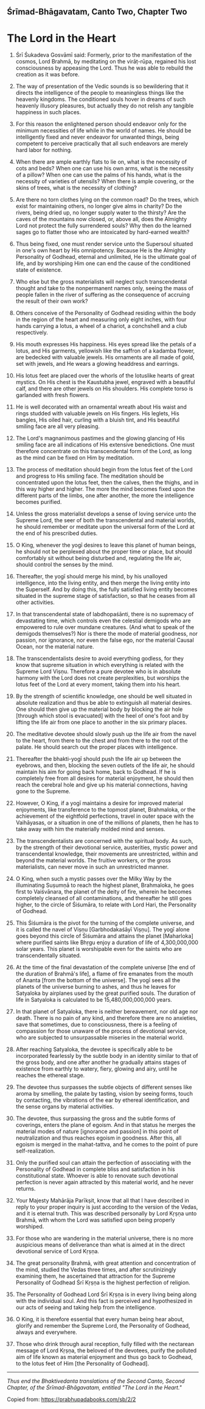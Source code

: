 ## Śrīmad-Bhāgavatam, Canto Two, Chapter Two
# The Lord in the Heart

1. Śrī Śukadeva Gosvāmī said: Formerly, prior to the manifestation of the cosmos, Lord Brahmā, by meditating on the virāṭ-rūpa, regained his lost consciousness by appeasing the Lord. Thus he was able to rebuild the creation as it was before.

2. The way of presentation of the Vedic sounds is so bewildering that it directs the intelligence of the people to meaningless things like the heavenly kingdoms. The conditioned souls hover in dreams of such heavenly illusory pleasures, but actually they do not relish any tangible happiness in such places.

3. For this reason the enlightened person should endeavor only for the minimum necessities of life while in the world of names. He should be intelligently fixed and never endeavor for unwanted things, being competent to perceive practically that all such endeavors are merely hard labor for nothing.

4. When there are ample earthly flats to lie on, what is the necessity of cots and beds? When one can use his own arms, what is the necessity of a pillow? When one can use the palms of his hands, what is the necessity of varieties of utensils? When there is ample covering, or the skins of trees, what is the necessity of clothing?

5. Are there no torn clothes lying on the common road? Do the trees, which exist for maintaining others, no longer give alms in charity? Do the rivers, being dried up, no longer supply water to the thirsty? Are the caves of the mountains now closed, or, above all, does the Almighty Lord not protect the fully surrendered souls? Why then do the learned sages go to flatter those who are intoxicated by hard-earned wealth?

6. Thus being fixed, one must render service unto the Supersoul situated in one's own heart by His omnipotency. Because He is the Almighty Personality of Godhead, eternal and unlimited, He is the ultimate goal of life, and by worshiping Him one can end the cause of the conditioned state of existence.

7. Who else but the gross materialists will neglect such transcendental thought and take to the nonpermanent names only, seeing the mass of people fallen in the river of suffering as the consequence of accruing the result of their own work?

8. Others conceive of the Personality of Godhead residing within the body in the region of the heart and measuring only eight inches, with four hands carrying a lotus, a wheel of a chariot, a conchshell and a club respectively.

9. His mouth expresses His happiness. His eyes spread like the petals of a lotus, and His garments, yellowish like the saffron of a kadamba flower, are bedecked with valuable jewels. His ornaments are all made of gold, set with jewels, and He wears a glowing headdress and earrings.

10. His lotus feet are placed over the whorls of the lotuslike hearts of great mystics. On His chest is the Kaustubha jewel, engraved with a beautiful calf, and there are other jewels on His shoulders. His complete torso is garlanded with fresh flowers.

11. He is well decorated with an ornamental wreath about His waist and rings studded with valuable jewels on His fingers. His leglets, His bangles, His oiled hair, curling with a bluish tint, and His beautiful smiling face are all very pleasing.

12. The Lord's magnanimous pastimes and the glowing glancing of His smiling face are all indications of His extensive benedictions. One must therefore concentrate on this transcendental form of the Lord, as long as the mind can be fixed on Him by meditation.

13. The process of meditation should begin from the lotus feet of the Lord and progress to His smiling face. The meditation should be concentrated upon the lotus feet, then the calves, then the thighs, and in this way higher and higher. The more the mind becomes fixed upon the different parts of the limbs, one after another, the more the intelligence becomes purified.

14. Unless the gross materialist develops a sense of loving service unto the Supreme Lord, the seer of both the transcendental and material worlds, he should remember or meditate upon the universal form of the Lord at the end of his prescribed duties.

15. O King, whenever the yogī desires to leave this planet of human beings, he should not be perplexed about the proper time or place, but should comfortably sit without being disturbed and, regulating the life air, should control the senses by the mind.

16. Thereafter, the yogī should merge his mind, by his unalloyed intelligence, into the living entity, and then merge the living entity into the Superself. And by doing this, the fully satisfied living entity becomes situated in the supreme stage of satisfaction, so that he ceases from all other activities.

17. In that transcendental state of labdhopaśānti, there is no supremacy of devastating time, which controls even the celestial demigods who are empowered to rule over mundane creatures. (And what to speak of the demigods themselves?) Nor is there the mode of material goodness, nor passion, nor ignorance, nor even the false ego, nor the material Causal Ocean, nor the material nature.

18. The transcendentalists desire to avoid everything godless, for they know that supreme situation in which everything is related with the Supreme Lord Viṣṇu. Therefore a pure devotee who is in absolute harmony with the Lord does not create perplexities, but worships the lotus feet of the Lord at every moment, taking them into his heart.

19. By the strength of scientific knowledge, one should be well situated in absolute realization and thus be able to extinguish all material desires. One should then give up the material body by blocking the air hole [through which stool is evacuated] with the heel of one's foot and by lifting the life air from one place to another in the six primary places.

20. The meditative devotee should slowly push up the life air from the navel to the heart, from there to the chest and from there to the root of the palate. He should search out the proper places with intelligence.

21. Thereafter the bhakti-yogī should push the life air up between the eyebrows, and then, blocking the seven outlets of the life air, he should maintain his aim for going back home, back to Godhead. If he is completely free from all desires for material enjoyment, he should then reach the cerebral hole and give up his material connections, having gone to the Supreme.

22. However, O King, if a yogī maintains a desire for improved material enjoyments, like transference to the topmost planet, Brahmaloka, or the achievement of the eightfold perfections, travel in outer space with the Vaihāyasas, or a situation in one of the millions of planets, then he has to take away with him the materially molded mind and senses.

23. The transcendentalists are concerned with the spiritual body. As such, by the strength of their devotional service, austerities, mystic power and transcendental knowledge, their movements are unrestricted, within and beyond the material worlds. The fruitive workers, or the gross materialists, can never move in such an unrestricted manner.

24. O King, when such a mystic passes over the Milky Way by the illuminating Suṣumṇā to reach the highest planet, Brahmaloka, he goes first to Vaiśvānara, the planet of the deity of fire, wherein he becomes completely cleansed of all contaminations, and thereafter he still goes higher, to the circle of Śiśumāra, to relate with Lord Hari, the Personality of Godhead.

25. This Śiśumāra is the pivot for the turning of the complete universe, and it is called the navel of Viṣṇu [Garbhodakaśāyī Viṣṇu]. The yogī alone goes beyond this circle of Śiśumāra and attains the planet [Maharloka] where purified saints like Bhṛgu enjoy a duration of life of 4,300,000,000 solar years. This planet is worshipable even for the saints who are transcendentally situated.

26. At the time of the final devastation of the complete universe [the end of the duration of Brahmā's life], a flame of fire emanates from the mouth of Ananta [from the bottom of the universe]. The yogī sees all the planets of the universe burning to ashes, and thus he leaves for Satyaloka by airplanes used by the great purified souls. The duration of life in Satyaloka is calculated to be 15,480,000,000,000 years.

27. In that planet of Satyaloka, there is neither bereavement, nor old age nor death. There is no pain of any kind, and therefore there are no anxieties, save that sometimes, due to consciousness, there is a feeling of compassion for those unaware of the process of devotional service, who are subjected to unsurpassable miseries in the material world.

28. After reaching Satyaloka, the devotee is specifically able to be incorporated fearlessly by the subtle body in an identity similar to that of the gross body, and one after another he gradually attains stages of existence from earthly to watery, fiery, glowing and airy, until he reaches the ethereal stage.

29. The devotee thus surpasses the subtle objects of different senses like aroma by smelling, the palate by tasting, vision by seeing forms, touch by contacting, the vibrations of the ear by ethereal identification, and the sense organs by material activities.

30. The devotee, thus surpassing the gross and the subtle forms of coverings, enters the plane of egoism. And in that status he merges the material modes of nature [ignorance and passion] in this point of neutralization and thus reaches egoism in goodness. After this, all egoism is merged in the mahat-tattva, and he comes to the point of pure self-realization.

31. Only the purified soul can attain the perfection of associating with the Personality of Godhead in complete bliss and satisfaction in his constitutional state. Whoever is able to renovate such devotional perfection is never again attracted by this material world, and he never returns.

32. Your Majesty Mahārāja Parīkṣit, know that all that I have described in reply to your proper inquiry is just according to the version of the Vedas, and it is eternal truth. This was described personally by Lord Kṛṣṇa unto Brahmā, with whom the Lord was satisfied upon being properly worshiped.

33. For those who are wandering in the material universe, there is no more auspicious means of deliverance than what is aimed at in the direct devotional service of Lord Kṛṣṇa.

34. The great personality Brahmā, with great attention and concentration of the mind, studied the Vedas three times, and after scrutinizingly examining them, he ascertained that attraction for the Supreme Personality of Godhead Śrī Kṛṣṇa is the highest perfection of religion.

35. The Personality of Godhead Lord Śrī Kṛṣṇa is in every living being along with the individual soul. And this fact is perceived and hypothesized in our acts of seeing and taking help from the intelligence.

36. O King, it is therefore essential that every human being hear about, glorify and remember the Supreme Lord, the Personality of Godhead, always and everywhere.

37. Those who drink through aural reception, fully filled with the nectarean message of Lord Kṛṣṇa, the beloved of the devotees, purify the polluted aim of life known as material enjoyment and thus go back to Godhead, to the lotus feet of Him [the Personality of Godhead].

----

*Thus end the Bhaktivedanta translations of the Second Canto, Second Chapter, of the Śrīmad-Bhāgavatam, entitled "The Lord in the Heart."*

Copied from: https://prabhupadabooks.com/sb/2/2

